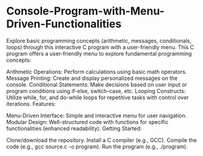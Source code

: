 # Console-Program-with-Menu-Driven-Functionalities
Explore basic programming concepts (arithmetic, messages, conditionals, loops) through this interactive C program with a user-friendly menu.
This C program offers a user-friendly menu to explore fundamental programming concepts:

Arithmetic Operations: Perform calculations using basic math operators.
Message Printing: Create and display personalized messages on the console.
Conditional Statements: Make decisions based on user input or program conditions using if-else, switch-case, etc.
Looping Constructs: Utilize while, for, and do-while loops for repetitive tasks with control over iterations.
Features:

Menu-Driven Interface: Simple and interactive menu for user navigation.
Modular Design: Well-structured code with functions for specific functionalities (enhanced readability).
Getting Started:

Clone/download the repository.
Install a C compiler (e.g., GCC).
Compile the code (e.g., gcc source.c -o program).
Run the program (e.g., ./program).
